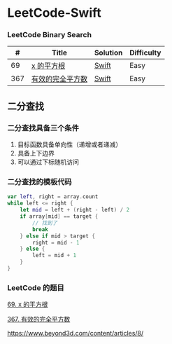 
LeetCode-Swift
========

### LeetCode Binary Search
 
| # | Title | Solution | Difficulty |
|---| ----- | -------- | ---------- |
|69|[x 的平方根](https://leetcode.cn/problems/sqrtx/) | [Swift](./Sources/leetcode-swift/binary-search/sqrtx.swift)|Easy|
|367|[有效的完全平方数](https://leetcode.cn/problems/valid-perfect-square/) | [Swift](./Sources/leetcode-swift/binary-search/valid-perfect-square.swift)|Easy|

## 二分查找

### 二分查找具备三个条件
1. 目标函数具备单向性（递增或者递减）
2. 具备上下边界
3. 可以通过下标随机访问


### 二分查找的模板代码

```swift
var left, right = array.count
while left <= right {
    let mid = left + (right - left) / 2
    if array[mid] == target {
        // 找到了
        break 
    } else if mid > target {
        right = mid - 1
    } else {
        left = mid + 1
    }
} 

```

### LeetCode 的题目
[69. x 的平方根](./leetcode-swift/blob/main/leetcode-swift/Sources/leetcode-swift/sqrtx.swift)

[367. 有效的完全平方数](ht/leetcode-swift/blob/main/leetcode-swift/Sources/leetcode-swift/valid-perfect-square.swift)

https://www.beyond3d.com/content/articles/8/


